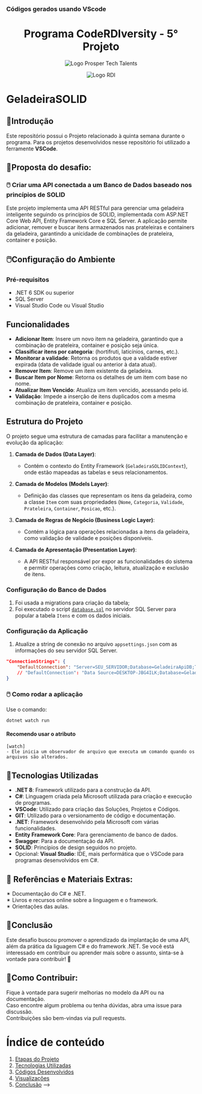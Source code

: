 ### **Códigos gerados usando VScode**

<a id="documentacao"></a>
<h1 align="center">
    Programa CodeRDIversity - 5° Projeto<br>    
</h1>
<p align="center">
      <img src="https://prospertechtalents.com/wp-content/uploads/2024/02/Prosper-Logo-Red.png" alt="Logo Prosper Tech Talents"> 
</center>
<p align="center">
    <img src="https://www.rdisoftware.com/img/logo.png" alt="Logo RDI"> 
</center>

# GeladeiraSOLID

## 🤖Introdução
Este repositório possui o Projeto relacionado à quinta semana durante o programa.
Para os projetos desenvolvidos nesse repositório foi utilizado a ferramente **VSCode**.

## 🚀Proposta do desafio:
### 🖱️  Criar uma API conectada a um  Banco de Dados baseado nos princípios de SOLID
Este projeto implementa uma API RESTful para gerenciar uma geladeira inteligente seguindo os princípios de SOLID, implementada com ASP.NET Core Web API, Entity Framework Core e SQL Server. A aplicação permite adicionar, remover e buscar itens armazenados nas prateleiras e containers da geladeira, garantindo a unicidade de combinações de prateleira, container e posição.

## 🖱️Configuração do Ambiente

### Pré-requisitos

- .NET 6 SDK ou superior
- SQL Server
- Visual Studio Code ou Visual Studio

## Funcionalidades

- **Adicionar Item**: Insere um novo item na geladeira, garantindo que a combinação de prateleira, container e posição seja única.
- **Classificar itens por categoria**: (hortifruti, laticínios, carnes, etc.).
- **Monitorar a validade**: Retorna os produtos que a validade estiver expirada (data de validade igual ou anterior à data atual).
- **Remover Item**: Remove um item existente da geladeira.
- **Buscar Item por Nome**: Retorna os detalhes de um item com base no nome.
- **Atualizar Item Vencido**: Atualiza um item vencido, acessando pelo id.
- **Validação**: Impede a inserção de itens duplicados com a mesma combinação de prateleira, container e posição.

## Estrutura do Projeto
O projeto segue uma estrutura de camadas para facilitar a manutenção e evolução da aplicação:

1. **Camada de Dados (Data Layer)**: 
   - Contém o contexto do Entity Framework (`GeladeiraSOLIDContext`), onde estão mapeadas as tabelas e seus relacionamentos.
   
2. **Camada de Modelos (Models Layer)**:
   - Definição das classes que representam os itens da geladeira, como a classe `Item` com suas propriedades (`Nome`, `Categoria`, `Validade`, `Prateleira`, `Container`, `Posicao`, etc.).
   
3. **Camada de Regras de Negócio (Business Logic Layer)**:
   - Contém a lógica para operações relacionadas a itens da geladeira, como validação de validade e posições disponíveis.

4. **Camada de Apresentação (Presentation Layer)**:
   - A API RESTful responsável por expor as funcionalidades do sistema e permitir operações como criação, leitura, atualização e exclusão de itens.

### Configuração do Banco de Dados

1. Foi usada a migrations para criação da tabela;
2. Foi executado o script [`database.sql`](Desafios\5DesafioGeladeiraIOT_SOLID\GeladeiraSOLID\GeladeiraSOLID.sql) no servidor SQL Server para popular a tabela `Itens` e com os dados iniciais.

### Configuração da Aplicação

1. Atualize a string de conexão no arquivo `appsettings.json` com as informações do seu servidor SQL Server.

```json
"ConnectionStrings": {
    "DefaultConnection": "Server=SEU_SERVIDOR;Database=GeladeiraApiDB;Trusted_Connection=True;MultipleActiveResultSets=true;Encrypt=False"
    // "DefaultConnection": "Data Source=DESKTOP-JBG4ILK;Database=GeladeiraApiBD;Trusted_Connection=True;MultipleActiveResultSets=true;Encrypt=False"
}
```
<!--
### 🖱️ Estruturação da Tabela
Foi criada a tabela 
### 🖱️ Criação das Requests
-->
 
### 🖱️ Como rodar a aplicação
Use o comando:
```
dotnet watch run
```
#### Recomendo usar o atributo  
    [watch]  
    - Ele inicia um observador de arquivo que executa um comando quando os arquivos são alterados.
<!--
### 🖱️ Validação dos Resultados  
Os resultados foram validados para garantir a precisão das análises. Esta etapa incluiu a revisão das queries e a verificação dos dados de entrada.
### Retorno no Swagger  
![alt text](/Desafios/4DesafioGeladeiraIOT_API_BD/Imagens/image-7.png)
![alt text](/Desafios/4DesafioGeladeiraIOT_API_BD/Imagens/image.png)  

**Get-Listar todos os itens**                  ---              **Get-Listar um item específico**  

![alt text](/Desafios/4DesafioGeladeiraIOT_API_BD/Imagens/image-1.png)
![alt text](/Desafios/4DesafioGeladeiraIOT_API_BD/Imagens/image-2.png)  

**Post-Inserir um item**  
![alt text](/Desafios/4DesafioGeladeiraIOT_API_BD/Imagens/image-3.png)  

**Retirar um item**  
![alt text](/Desafios/4DesafioGeladeiraIOT_API_BD/Imagens/image-5.png)
![alt text](/Desafios/4DesafioGeladeiraIOT_API_BD/Imagens/image-6.png)  

## ✴️Melhorias identificadas:
1. Incluir Validação de posição e validação de categoria.
     
![alt text](/Desafios/4DesafioGeladeiraIOT_API_BD/Imagens/image-4.png)

3. Acessar o item pelo nome do produto.
-->

## 📄Tecnologias Utilizadas  
- **.NET 8**: Framework utilizado para a construção da API.
- **C#**: Linguagem criada pela Microsoft utilizada para criação e execução de programas.  
- **VSCode**: Utilizado para criação das Soluções, Projetos e Códigos.  
- **GIT**: Utilizado para o versionamento de código e documentação.  
- **.NET**: Framework desenvolvido pela Microsoft com várias funcionalidades.  
- **Entity Framework Core**: Para gerenciamento de banco de dados.
- **Swagger**: Para a documentação da API.
- **SOLID**: Princípios de design seguidos no projeto.
- Opcional: **Visual Studio**: IDE, mais performática que o VSCode para programas desenvolvidos em C#.  

## 📰 Referências e Materiais Extras:  
✴ Documentação do C# e .NET.  
✴ Livros e recursos online sobre a linguagem e o framework.  
✴ Orientações das aulas.  

## 📄Conclusão
Este desafio buscou promover o aprendizado da implantação de uma API, além da prática da liguagem C# e do framework .NET. 
Se você está interessado em contribuir ou aprender mais sobre o assunto, sinta-se à vontade para contribuir! 🚀  

## 💌Como Contribuir:  
Fique à vontade para sugerir melhorias no modelo da API ou na documentação.  
Caso encontre algum problema ou tenha dúvidas, abra uma issue para discussão.  
Contribuições são bem-vindas via pull requests.  

# Índice de conteúdo  
1. [Etapas do Projeto](#etapas-do-projeto)  
2. [Tecnologias Utilizadas](#tecnologias-utilizadas)  
3. [Códigos Desenvolvidos](#códigos-desenvolvidos)  
4. [Visualizações](#visualizações)
5. [Conclusão](#conclusão) -->
